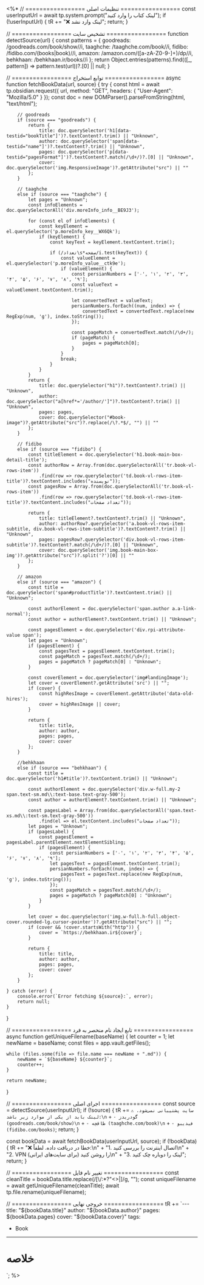 <%*
// ================= تنظیمات اصلی =================
const userInputUrl = await tp.system.prompt("لینک کتاب را وارد کنید");
if (!userInputUrl) {
    tR += "❌ لینک وارد نشد";
    return;
}

// ================= تشخیص سایت =================
function detectSource(url) {
    const patterns = {
        goodreads: /goodreads\.com\/book\/show\//i,
        taaghche: /taaghche\.com\/book\//i,
        fidibo: /fidibo\.com\/(books|book)\//i,
        amazon: /amazon\.com\/([a-zA-Z0-9-]+)\/dp\//i,
        behkhaan: /behkhaan\.ir\/books\//i
    };
    return Object.entries(patterns).find(([_, pattern]) => pattern.test(url))?.[0] || null;
}

// ================= توابع استخراج =================
async function fetchBookData(url, source) {
    try {
        const html = await tp.obsidian.request({
            url,
            method: "GET",
            headers: { "User-Agent": "Mozilla/5.0" }
        });
        const doc = new DOMParser().parseFromString(html, "text/html");
        
		// goodreads
        if (source === "goodreads") {
            return {
                title: doc.querySelector('h1[data-testid="bookTitle"]')?.textContent?.trim() || "Unknown",
                author: doc.querySelector('span[data-testid="name"]')?.textContent?.trim() || "Unknown",
                pages: doc.querySelector('p[data-testid="pagesFormat"]')?.textContent?.match(/\d+/)?.[0] || "Unknown",
                cover: doc.querySelector('img.ResponsiveImage')?.getAttribute("src") || ""
            };
        }
        
		// taaghche
		else if (source === "taaghche") {
		    let pages = "Unknown";
		    const infoElements = doc.querySelectorAll('div.moreInfo_info__BE9J3');
		    
		    for (const el of infoElements) {
		        const keyElement = el.querySelector('p.moreInfo_key__WX6Qk');
		        if (keyElement) {
		            const keyText = keyElement.textContent.trim();
		            
		            if (/تعداد\s*صفحه/i.test(keyText)) {
		                const valueElement = el.querySelector('p.moreInfo_value__ctk9e');
		                if (valueElement) {
		                    const persianNumbers = ['۰', '۱', '۲', '۳', '۴', '۵', '۶', '۷', '۸', '۹'];
		                    const valueText = valueElement.textContent.trim();
		                    
		                    let convertedText = valueText;
		                    persianNumbers.forEach((num, index) => {
		                        convertedText = convertedText.replace(new RegExp(num, 'g'), index.toString());
		                    });
		                    
		                    const pageMatch = convertedText.match(/\d+/);
		                    if (pageMatch) {
		                        pages = pageMatch[0];
		                    }
		                }
		                break;
		            }
		        }
		    }
		    return {
		        title: doc.querySelector("h1")?.textContent?.trim() || "Unknown",
		        author: doc.querySelector("a[href*='/author/']")?.textContent?.trim() || "Unknown",
		        pages: pages,
		        cover: doc.querySelector("#book-image")?.getAttribute("src")?.replace(/\?.*$/, "") || ""
		    };
		}
		
		// fidibo
        else if (source === "fidibo") {
            const titleElement = doc.querySelector('h1.book-main-box-detail-title');
            const authorRow = Array.from(doc.querySelectorAll('tr.book-vl-rows-item'))
                .find(row => row.querySelector('td.book-vl-rows-item-title')?.textContent.includes("نویسنده"));
            const pagesRow = Array.from(doc.querySelectorAll('tr.book-vl-rows-item'))
                .find(row => row.querySelector('td.book-vl-rows-item-title')?.textContent.includes("تعداد صفحات"));
            
            return {
                title: titleElement?.textContent?.trim() || "Unknown",
                author: authorRow?.querySelector('a.book-vl-rows-item-subtitle, div.book-vl-rows-item-subtitle')?.textContent?.trim() || "Unknown",
                pages: pagesRow?.querySelector('div.book-vl-rows-item-subtitle')?.textContent?.match(/\d+/)?.[0] || "Unknown",
                cover: doc.querySelector('img.book-main-box-img')?.getAttribute("src")?.split('?')[0] || ""
            };
        }
        
		// amazon
		else if (source === "amazon") {
		    const title = doc.querySelector('span#productTitle')?.textContent.trim() || "Unknown";
		    
		    const authorElement = doc.querySelector('span.author a.a-link-normal');
		    const author = authorElement?.textContent.trim() || "Unknown";
		    
		    const pagesElement = doc.querySelector('div.rpi-attribute-value span');
		    let pages = "Unknown";
		    if (pagesElement) {
		        const pagesText = pagesElement.textContent.trim();
		        const pageMatch = pagesText.match(/\d+/);
		        pages = pageMatch ? pageMatch[0] : "Unknown";
		    }
		    
		    const coverElement = doc.querySelector('img#landingImage');
		    let cover = coverElement?.getAttribute('src') || "";
		    if (cover) {
		        const highResImage = coverElement.getAttribute('data-old-hires');
		        cover = highResImage || cover;
		    }
		    
		    return {
		        title: title,
		        author: author,
		        pages: pages,
		        cover: cover
		    };
		}
		
		//behkhaan
		else if (source === "behkhaan") {
		    const title = doc.querySelector('h1#title')?.textContent.trim() || "Unknown";
		
		    const authorElement = doc.querySelector('div.w-full.my-2 span.text-sm.md\\:text-base.text-gray-500');
		    const author = authorElement?.textContent.trim() || "Unknown";
		    
		    const pagesLabel = Array.from(doc.querySelectorAll('span.text-xs.md\\:text-sm.text-gray-500'))
		        .find(el => el.textContent.includes("تعداد صفحات"));
		    let pages = "Unknown";
		    if (pagesLabel) {
		        const pagesElement = pagesLabel.parentElement.nextElementSibling;
		        if (pagesElement) {
		            const persianNumbers = ['۰', '۱', '۲', '۳', '۴', '۵', '۶', '۷', '۸', '۹'];
		            let pagesText = pagesElement.textContent.trim();
		            persianNumbers.forEach((num, index) => {
		                pagesText = pagesText.replace(new RegExp(num, 'g'), index.toString());
		            });
		            const pageMatch = pagesText.match(/\d+/);
		            pages = pageMatch ? pageMatch[0] : "Unknown";
		        }
		    }
		    
		    let cover = doc.querySelector('img.w-full.h-full.object-cover.rounded-lg.cursor-pointer')?.getAttribute("src") || "";
		    if (cover && !cover.startsWith("http")) {
		        cover = `https://behkhaan.ir${cover}`;
		    }
		
		    return {
		        title: title,
		        author: author,
		        pages: pages,
		        cover: cover
		    };
		}
		
    } catch (error) {
        console.error(`Error fetching ${source}:`, error);
        return null;
    }
}

// ================= تابع ایجاد نام منحصر به فرد =================
async function getUniqueFilename(baseName) {
    let counter = 1;
    let newName = baseName;
    const files = app.vault.getFiles();
    
    while (files.some(file => file.name === newName + ".md")) {
        newName = `${baseName} ${counter}`;
        counter++;
    }
    
    return newName;
}

// ================= اجرای اصلی =================
const source = detectSource(userInputUrl);
if (!source) {
    tR += `⚠️ سایت پشتیبانی نمی‌شود. لینک باید از یکی از موارد زیر باشد:\n` +
          `- گودریدز (goodreads.com/book/show)\n` +
          `- طاقچه (taaghche.com/book)\n` +
          `- فیدیبو (fidibo.com/books)`;
    return;
}

const bookData = await fetchBookData(userInputUrl, source);
if (!bookData) {
    tR += "❌ خطا در دریافت داده. لطفاً:\n" +
          "1. اتصال اینترنت را بررسی کنید\n" +
          "2. VPN را روشن کنید (برای سایت‌های ایرانی)\n" +
          "3. لینک را دوباره چک کنید";
    return;
}

// ================= تغییر نام فایل =================
const cleanTitle = bookData.title.replace(/[\\/:*?"<>|]/g, "");
const uniqueFilename = await getUniqueFilename(cleanTitle);
await tp.file.rename(uniqueFilename);

// ================= خروجی نهایی =================
tR += `---
title: "${bookData.title}"
author: "${bookData.author}"
pages: ${bookData.pages}
cover: "${bookData.cover}"
tags:
  - Book
---

# خلاصه

`;
%>